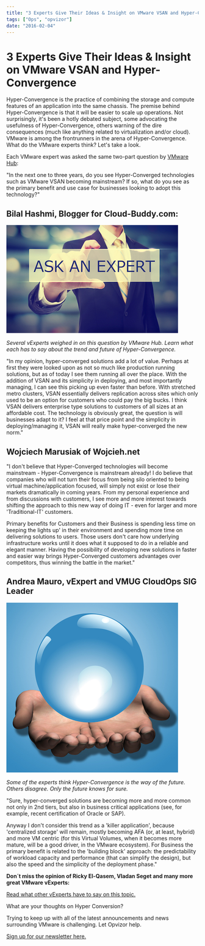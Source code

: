 ```yaml
---
title: "3 Experts Give Their Ideas & Insight on VMware VSAN and Hyper-Convergence"
tags: ["Ops", "opvizor"]
date: "2016-02-04"
---
```


# 3 Experts Give Their Ideas & Insight on VMware VSAN and Hyper-Convergence

Hyper-Convergence is the practice of combining the storage and compute features of an application into the same chassis. The premise behind Hyper-Convergence is that it will be easier to scale up operations. Not surprisingly, it's been a hotly debated subject, some advocating the usefulness of Hyper-Convergence, others warning of the dire consequences (much like anything related to virtualization and/or cloud). VMware is among the frontrunners in the arena of Hyper-Convergence. What do the VMware experts think? Let's take a look.

Each VMware expert was asked the same two-part question by [VMware Hub](http://www.altaro.com/vmware/vmware-vsan-hyper-convergence-vexpert-interview/):

"In the next one to three years, do you see Hyper-Converged technologies such as VMware VSAN becoming mainstream? If so, what do you see as the primary benefit and use case for businesses looking to adopt this technology?"

## Bilal Hashmi, Blogger for Cloud-Buddy.com:

![Ask an Expert - VMware VSAN](/images/blog/bigstock-Business-Man-Holding-Ask-An-Ex-108230930.jpg)

_Several vExperts weighed in on this question by VMware Hub. Learn what each has to say about the trend and future of Hyper-Convergence._

"In my opinion, hyper-converged solutions add a lot of value. Perhaps at first they were looked upon as not so much like production running solutions, but as of today I see them running all over the place. With the addition of VSAN and its simplicity in deploying, and most importantly managing, I can see this picking up even faster than before. With stretched metro clusters, VSAN essentially delivers replication across sites which only used to be an option for customers who could pay the big bucks. I think VSAN delivers enterprise type solutions to customers of all sizes at an affordable cost. The technology is obviously great, the question is will businesses adapt to it? I feel at that price point and the simplicity in deploying/managing it, VSAN will really make hyper-converged the new norm."

## Wojciech Marusiak of Wojcieh.net

"I don't believe that Hyper-Converged technologies will become mainstream - Hyper-Convergence is mainstream already! I do believe that companies who will not turn their focus from being silo oriented to being virtual machine/application focused, will simply not exist or lose their markets dramatically in coming years. From my personal experience and from discussions with customers, I see more and more interest towards shifting the approach to this new way of doing IT - even for larger and more 'Traditional-IT' customers.

Primary benefits for Customers and their Business is spending less time on keeping the lights up' in their environment and spending more time on delivering solutions to users. Those users don't care how underlying infrastructure works until it does what it supposed to do in a reliable and elegant manner. Having the possibility of developing new solutions in faster and easier way brings Hyper-Converged customers advantages over competitors, thus winning the battle in the market."

## Andrea Mauro, vExpert and VMUG CloudOps SIG Leader

![Ask an expert - Future Technology](/images/blog/bigstock-Shiny-Blue-Crystal-Ball-In-D-2617819.jpg)

_Some of the experts think Hyper-Convergence is the way of the future. Others disagree. Only the future knows for sure._

"Sure, hyper-converged solutions are becoming more and more common not only in 2nd tiers, but also in business critical applications (see, for example, recent certification of Oracle or SAP).

Anyway I don't consider this trend as a 'killer application', because 'centralized storage' will remain, mostly becoming AFA (or, at least, hybrid) and more VM centric (for this Virtual Volumes, when it becomes more mature, will be a good driver, in the VMware ecosystem). For Business the primary benefit is related to the 'building block' approach: the predictability of workload capacity and performance (that can simplify the design), but also the speed and the simplicity of the deployment phase."

**Don´t miss the opinion of Ricky El-Qasem, Vladan Seget and many more great VMware vExperts:**

[Read what other vExperts have to say on this topic.](http://www.altaro.com/vmware/vmware-vsan-hyper-convergence-vexpert-interview/)

What are your thoughts on Hyper Conversion?

Trying to keep up with all of the latest announcements and news surrounding VMware is challenging. Let Opvizor help. 

[Sign up for our newsletter here.](http://opvizor.us6.list-manage.com/subscribe?u=5e67b89e18341af0e8844b002&id=1e918cd24e)
